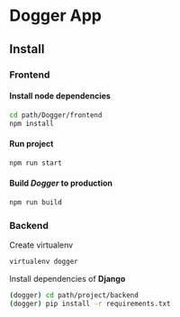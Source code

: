 # Dogger App

## Install

### Frontend

#### Install node dependencies
```bash
cd path/Dogger/frontend
npm install
```

#### Run project
```bash
npm run start
```

#### Build ***Dogger*** to production
```bash
npm run build
```

### Backend

Create virtualenv
```bash
virtualenv dogger
```
Install dependencies of __Django__
```bash
(dogger) cd path/project/backend
(dogger) pip install -r requirements.txt
```

